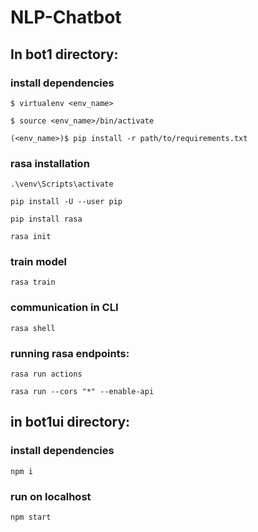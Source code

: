 # NLP-Chatbot

## In bot1 directory:

### install dependencies

    $ virtualenv <env_name>

    $ source <env_name>/bin/activate

    (<env_name>)$ pip install -r path/to/requirements.txt

### rasa installation

    .\venv\Scripts\activate

    pip install -U --user pip

    pip install rasa

    rasa init

### train model
    rasa train

### communication in CLI
    rasa shell

### running rasa endpoints:
    
    rasa run actions
    
    rasa run --cors "*" --enable-api
    
    
## in bot1ui directory:

### install dependencies
    npm i
    
### run on localhost
    npm start
